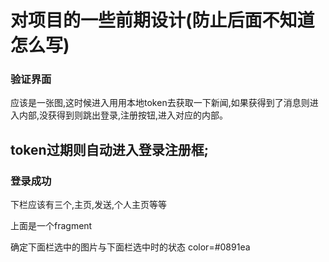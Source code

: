 # 对项目的一些前期设计(防止后面不知道怎么写)

### 验证界面
应该是一张图,这时候进入用用本地token去获取一下新闻,如果获得到了消息则进入内部,没获得到则跳出登录,注册按钮,进入对应的内部。

## token过期则自动进入登录注册框;


### 登录成功

下栏应该有三个,主页,发送,个人主页等等

上面是一个fragment

确定下面栏选中的图片与下面栏选中时的状态 color=#0891ea